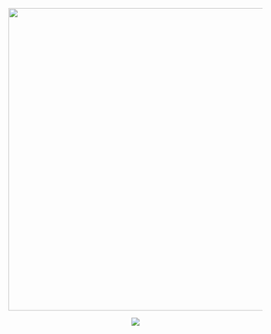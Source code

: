 <p align="center">
  <!--<a href="https://ji-mango.github.io/">-->
  <a href="https://jimango.tistory.com/">
    <img src="https://user-images.githubusercontent.com/65328066/102466906-fb45f180-4092-11eb-9e3f-d3ac08039807.png" width="600">
  </a>
</p>

<p align="center">
<a href="https://hits.seeyoufarm.com"><img src="https://hits.seeyoufarm.com/api/count/incr/badge.svg?url=https%3A%2F%2Fgithub.com%2Fji-mango%2Fhit-counter&count_bg=%238ADBED&title_bg=%239E9E9E&icon=&icon_color=%23E7E7E7&title=hits&edge_flat=false"/></a>
</p>
<!--
**ji-mango/ji-mango** is a ✨ _special_ ✨ repository because its `README.md` (this file) appears on your GitHub profile.

Here are some ideas to get you started:

- 🔭 I’m currently working on ...
- 🌱 I’m currently learning ...
- 👯 I’m looking to collaborate on ...
- 🤔 I’m looking for help with ...
- 💬 Ask me about ...
- 📫 How to reach me: ...
- 😄 Pronouns: ...
- ⚡ Fun fact: ...
- 
-->
